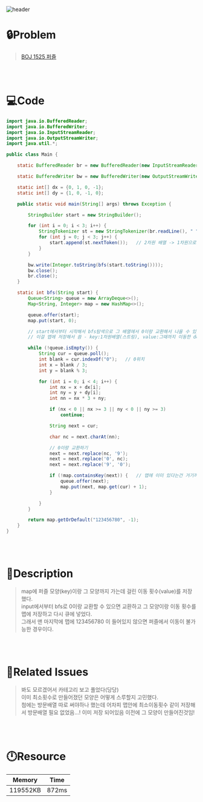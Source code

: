 ![header](https://capsule-render.vercel.app/api?type=waving&height=200&color=0:FF658D,100:FFCB32&text=BOJ%201525&fontColor=FFFFFF&fontAlign=80&fontAlignY=35&fontSize=50)

# **🔒Problem**

> [BOJ 1525 퍼즐](https://www.acmicpc.net/problem/1525)

<br>
<br>

# **💻Code**

```java
import java.io.BufferedReader;
import java.io.BufferedWriter;
import java.io.InputStreamReader;
import java.io.OutputStreamWriter;
import java.util.*;

public class Main {

    static BufferedReader br = new BufferedReader(new InputStreamReader(System.in));

    static BufferedWriter bw = new BufferedWriter(new OutputStreamWriter(System.out));

    static int[] dx = {0, 1, 0, -1};
    static int[] dy = {1, 0, -1, 0};

    public static void main(String[] args) throws Exception {

        StringBuilder start = new StringBuilder();

        for (int i = 0; i < 3; i++) {
            StringTokenizer st = new StringTokenizer(br.readLine(), " ");
            for (int j = 0; j < 3; j++) {
                start.append(st.nextToken());   // 2차원 배열 -> 1차원으로 바꾸기
            }
        }

        bw.write(Integer.toString(bfs(start.toString())));
        bw.close();
        br.close();
    }

    static int bfs(String start) {
        Queue<String> queue = new ArrayDeque<>();
        Map<String, Integer> map = new HashMap<>();

        queue.offer(start);
        map.put(start, 0);

        // start에서부터 시작해서 bfs탐색으로 그 배열에서 0이랑 교환해서 나올 수 있는 모든 경우의 수를 본다.
        // 이걸 맵에 저장해서 씀 - key:1차원배열(스트링), value:그때까지 이동한 depth

        while (!queue.isEmpty()) {
            String cur = queue.poll();
            int blank = cur.indexOf("0");   // 0위치
            int x = blank / 3;
            int y = blank % 3;

            for (int i = 0; i < 4; i++) {
                int nx = x + dx[i];
                int ny = y + dy[i];
                int nn = nx * 3 + ny;

                if (nx < 0 || nx >= 3 || ny < 0 || ny >= 3)
                    continue;

                String next = cur;

                char nc = next.charAt(nn);

                // 0이랑 교환하기
                next = next.replace(nc, '9');
                next = next.replace('0', nc);
                next = next.replace('9', '0');

                if (!map.containsKey(next)) {   // 맵에 이미 있다는건 거기까지 최소횟수로 이미 도달했었다는 뜻
                    queue.offer(next);
                    map.put(next, map.get(cur) + 1);
                }

            }
        }

        return map.getOrDefault("123456780", -1);
    }
}
```

<br>
<br>

# **🔑Description**

> map에 퍼즐 모양(key)이랑 그 모양까지 가는데 걸린 이동 횟수(value)를 저장했다.\
> input에서부터 bfs로 0이랑 교환할 수 있으면 교환하고 그 모양이랑 이동 횟수를 맵에 저장하고 다시 큐에 넣었다. \
> 그래서 맨 마지막에 맵에 123456780 이 들어있지 않으면 퍼즐에서 이동이 불가능한 경우이다.

<br>
<br>

# **📑Related Issues**

> 봐도 모르겠어서 카테고리 보고 풀었다(당당)\
> 이미 최소횟수로 만들어졌던 모양은 어떻게 스루할지 고민했다.\
> 첨에는 방문배열 따로 써야하나 했는데 어차피 맵안에 최소이동횟수 같이 저장해서 방문배열 필요 없었음...! 이미 저장 되어있음 이전에 그 모양이 만들어진것임!

<br>
<br>

# **🕛Resource**

| Memory   | Time  |
| -------- | ----- |
| 119552KB | 872ms |
